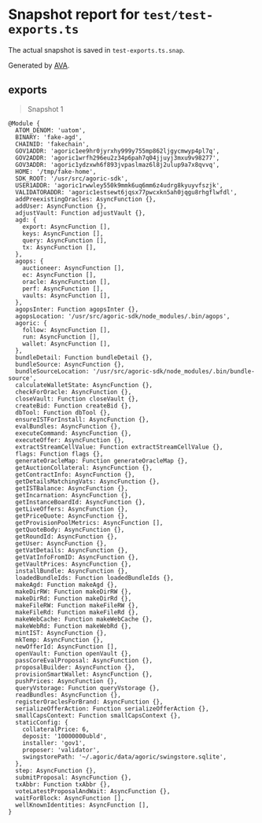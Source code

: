 # Snapshot report for `test/test-exports.ts`

The actual snapshot is saved in `test-exports.ts.snap`.

Generated by [AVA](https://avajs.dev).

## exports

> Snapshot 1

    @Module {
      ATOM_DENOM: 'uatom',
      BINARY: 'fake-agd',
      CHAINID: 'fakechain',
      GOV1ADDR: 'agoric1ee9hr0jyrxhy999y755mp862ljgycmwyp4pl7q',
      GOV2ADDR: 'agoric1wrfh296eu2z34p6pah7q04jjuyj3mxu9v98277',
      GOV3ADDR: 'agoric1ydzxwh6f893jvpaslmaz6l8j2ulup9a7x8qvvq',
      HOME: '/tmp/fake-home',
      SDK_ROOT: '/usr/src/agoric-sdk',
      USER1ADDR: 'agoric1rwwley550k9mmk6uq6mm6z4udrg8kyuyvfszjk',
      VALIDATORADDR: 'agoric1estsewt6jqsx77pwcxkn5ah0jqgu8rhgflwfdl',
      addPreexistingOracles: AsyncFunction {},
      addUser: AsyncFunction {},
      adjustVault: Function adjustVault {},
      agd: {
        export: AsyncFunction [],
        keys: AsyncFunction [],
        query: AsyncFunction [],
        tx: AsyncFunction [],
      },
      agops: {
        auctioneer: AsyncFunction [],
        ec: AsyncFunction [],
        oracle: AsyncFunction [],
        perf: AsyncFunction [],
        vaults: AsyncFunction [],
      },
      agopsInter: Function agopsInter {},
      agopsLocation: '/usr/src/agoric-sdk/node_modules/.bin/agops',
      agoric: {
        follow: AsyncFunction [],
        run: AsyncFunction [],
        wallet: AsyncFunction [],
      },
      bundleDetail: Function bundleDetail {},
      bundleSource: AsyncFunction {},
      bundleSourceLocation: '/usr/src/agoric-sdk/node_modules/.bin/bundle-source',
      calculateWalletState: AsyncFunction {},
      checkForOracle: AsyncFunction {},
      closeVault: Function closeVault {},
      createBid: Function createBid {},
      dbTool: Function dbTool {},
      ensureISTForInstall: AsyncFunction {},
      evalBundles: AsyncFunction {},
      executeCommand: AsyncFunction {},
      executeOffer: AsyncFunction {},
      extractStreamCellValue: Function extractStreamCellValue {},
      flags: Function flags {},
      generateOracleMap: Function generateOracleMap {},
      getAuctionCollateral: AsyncFunction {},
      getContractInfo: AsyncFunction {},
      getDetailsMatchingVats: AsyncFunction {},
      getISTBalance: AsyncFunction {},
      getIncarnation: AsyncFunction {},
      getInstanceBoardId: AsyncFunction {},
      getLiveOffers: AsyncFunction {},
      getPriceQuote: AsyncFunction {},
      getProvisionPoolMetrics: AsyncFunction [],
      getQuoteBody: AsyncFunction {},
      getRoundId: AsyncFunction {},
      getUser: AsyncFunction {},
      getVatDetails: AsyncFunction {},
      getVatInfoFromID: AsyncFunction {},
      getVaultPrices: AsyncFunction {},
      installBundle: AsyncFunction {},
      loadedBundleIds: Function loadedBundleIds {},
      makeAgd: Function makeAgd {},
      makeDirRW: Function makeDirRW {},
      makeDirRd: Function makeDirRd {},
      makeFileRW: Function makeFileRW {},
      makeFileRd: Function makeFileRd {},
      makeWebCache: Function makeWebCache {},
      makeWebRd: Function makeWebRd {},
      mintIST: AsyncFunction {},
      mkTemp: AsyncFunction {},
      newOfferId: AsyncFunction [],
      openVault: Function openVault {},
      passCoreEvalProposal: AsyncFunction {},
      proposalBuilder: AsyncFunction {},
      provisionSmartWallet: AsyncFunction {},
      pushPrices: AsyncFunction {},
      queryVstorage: Function queryVstorage {},
      readBundles: AsyncFunction {},
      registerOraclesForBrand: AsyncFunction {},
      serializeOfferAction: Function serializeOfferAction {},
      smallCapsContext: Function smallCapsContext {},
      staticConfig: {
        collateralPrice: 6,
        deposit: '10000000ubld',
        installer: 'gov1',
        proposer: 'validator',
        swingstorePath: '~/.agoric/data/agoric/swingstore.sqlite',
      },
      step: AsyncFunction {},
      submitProposal: AsyncFunction {},
      txAbbr: Function txAbbr {},
      voteLatestProposalAndWait: AsyncFunction {},
      waitForBlock: AsyncFunction [],
      wellKnownIdentities: AsyncFunction [],
    }

